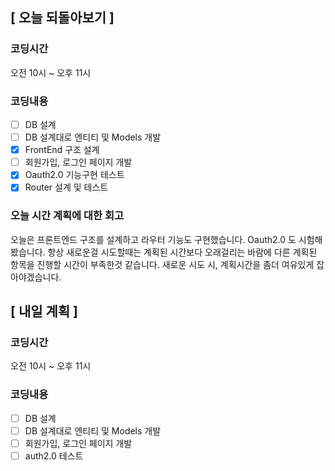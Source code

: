 ## [ 오늘 되돌아보기 ]

### 코딩시간

오전 10시 ~ 오후 11시

### 코딩내용

- [ ] DB 설계
- [ ] DB 설계대로 엔티티 및 Models 개발
- [x] FrontEnd 구조 설계
- [ ] 회원가입, 로그인 페이지 개발
- [x] Oauth2.0 기능구현 테스트
- [x] Router 설계 및 테스트

### 오늘 시간 계획에 대한 회고

오늘은 프론트엔드 구조를 설계하고 라우터 기능도 구현했습니다. Oauth2.0 도 시험해봤습니다.
항상 새로운걸 시도할때는 계획된 시간보다 오래걸리는 바람에 다른 계획된 항목을 진행할 시간이 부족한것 같습니다.
새로운 시도 시, 계획시간을 좀더 여유있게 잡아야겠습니다.

## [ 내일 계획 ]

### 코딩시간

오전 10시 ~ 오후 11시

### 코딩내용

- [ ] DB 설계
- [ ] DB 설계대로 엔티티 및 Models 개발
- [ ] 회원가입, 로그인 페이지 개발
- [ ] auth2.0 테스트